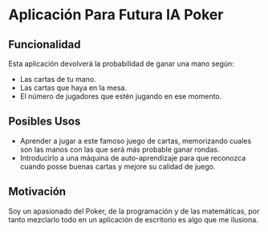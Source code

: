 # Aplicación Para Futura IA Poker

## Funcionalidad
Esta aplicación devolverá la probabilidad de ganar una mano según:
- Las cartas de tu mano.
- Las cartas que haya en la mesa.
- El número de jugadores que estén jugando en ese momento.

## Posibles Usos
- Aprender a jugar a este famoso juego de cartas, memorizando cuales son las manos con las que será más probable ganar rondas.
- Introducirlo a una máquina de auto-aprendizaje para que reconozca cuando posse buenas cartas y mejore su calidad de juego.

## Motivación
Soy un apasionado del Poker, de la programación y de las matemáticas, por tanto mezclarlo todo en un aplicación de escritorio es algo que me ilusiona.
